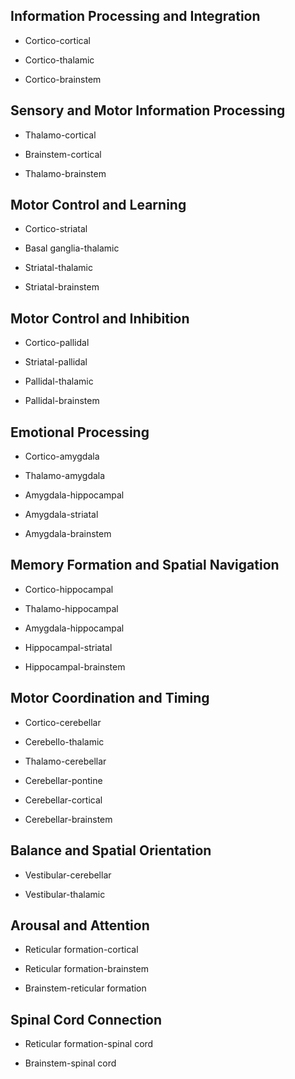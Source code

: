 ## Information Processing and Integration

- Cortico-cortical

- Cortico-thalamic

- Cortico-brainstem

## Sensory and Motor Information Processing

- Thalamo-cortical

- Brainstem-cortical

- Thalamo-brainstem

## Motor Control and Learning

- Cortico-striatal

- Basal ganglia-thalamic

- Striatal-thalamic

- Striatal-brainstem

## Motor Control and Inhibition

- Cortico-pallidal

- Striatal-pallidal

- Pallidal-thalamic

- Pallidal-brainstem

## Emotional Processing

- Cortico-amygdala

- Thalamo-amygdala

- Amygdala-hippocampal

- Amygdala-striatal

- Amygdala-brainstem

## Memory Formation and Spatial Navigation

- Cortico-hippocampal

- Thalamo-hippocampal

- Amygdala-hippocampal

- Hippocampal-striatal

- Hippocampal-brainstem

## Motor Coordination and Timing

- Cortico-cerebellar

- Cerebello-thalamic

- Thalamo-cerebellar

- Cerebellar-pontine

- Cerebellar-cortical

- Cerebellar-brainstem

## Balance and Spatial Orientation

- Vestibular-cerebellar

- Vestibular-thalamic

## Arousal and Attention

- Reticular formation-cortical

- Reticular formation-brainstem

- Brainstem-reticular formation

## Spinal Cord Connection

- Reticular formation-spinal cord

- Brainstem-spinal cord